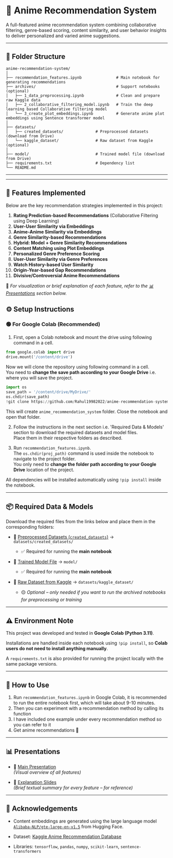 # 🎌 Anime Recommendation System

A full-featured anime recommendation system combining collaborative filtering, genre-based scoring, content similarity, and user behavior insights to deliver personalized and varied anime suggestions.

---

## 📂 Folder Structure

```
anime-recommendation-system/
│
├── recommendation_features.ipynb               # Main notebook for generating recommendations
├── archives/                                   # Support notebooks (optional)
│   ├── 1_data_preprocessing.ipynb              # Clean and prepare raw Kaggle data
│   ├── 2_collaborative_filtering_model.ipynb   # Train the deep learning based Collaborative filtering model
│   └── 3_create_plot_embeddings.ipynb          # Generate anime plot embeddings using Sentence transformer model
│
├── datasets/
│   ├── created_datasets/              # Preprocessed datasets (download from Drive)
│   └── kaggle_dataset/                # Raw dataset from Kaggle (optional)
│
├── model/                             # Trained model file (download from Drive)
├── requirements.txt                   # Dependency list
└── README.md
```
---


---

## 🚀 Features Implemented

Below are the key recommendation strategies implemented in this project:

1. **Rating Prediction-based Recommendations** (Collaborative Filtering using Deep Learning)
2. **User-User Similarity via Embeddings**
3. **Anime-Anime Similarity via Embeddings**
4. **Genre Similarity-based Recommendations**
5. **Hybrid: Model + Genre Similarity Recommendations**
6. **Content Matching using Plot Embeddings**
7. **Personalized Genre Preference Scoring**
8. **User-User Similarity via Genre Preferences**
9. **Watch History-based User Similarity**
10. **Origin-Year-based Gap Recommendations**
11. **Divisive/Controversial Anime Recommendations**

📌 *For visualization or brief explanation of each feature, refer to the [📊 Presentations](#-presentations) section below.*


## ⚙️ Setup Instructions

### 🟢 For Google Colab (Recommended)

1. First, open a Colab notebook and mount the drive using following command in a cell.

```python
from google.colab import drive
drive.mount('/content/drive')
```
   Now we will clone the repository using following command in a cell.  
   You need to **change the save path according to your Google Drive** i.e. where you will save the project.  
 
```python
import os  
save_path = '/content/drive/MyDrive/'
os.chdir(save_path)
!git clone https://github.com/Rahul19982022/anime-recommendation-system.git
```

This will create `anime_recommendation_system` folder. Close the notebook and open that folder.

2. Follow the instructions in the next section i.e. 'Required Data & Models' section to download the required datasets and model files.  
   Place them in their respective folders as described.

3. Run `recommendation_features.ipynb`.  
   The `os.chdir(proj_path)` command is used inside the notebook to navigate to the project folder.  
   You only need to **change the folder path according to your Google Drive** location of the project.

All dependencies will be installed automatically using `!pip install` inside the notebook.

---

## 📦 Required Data & Models

Download the required files from the links below and place them in the corresponding folders:

- 📁 [Preprocessed Datasets (`created_datasets`)](https://drive.google.com/drive/folders/1_bVHyoS_7fgeE5EvjHh4aUqIxiIdcJrs?usp=sharing) → `datasets/created_datasets/`  
  - ✅ Required for running the **main notebook**

- 📁 [Trained Model File](https://drive.google.com/file/d/1dbSTKyevwdZk-SEpiOmMD8EbfDoz-RrV/view?usp=sharing) → `model/`  
  - ✅ Required for running the **main notebook**

- 📁 [Raw Dataset from Kaggle](https://www.kaggle.com/datasets/hernan4444/anime-recommendation-database-2020) → `datasets/kaggle_dataset/`  
  - 🟡 *Optional – only needed if you want to run the archived notebooks for preprocessing or training*

---

## ⚠️ Environment Note

This project was developed and tested in **Google Colab (Python 3.11)**.

Installations are handled inside each notebook using `!pip install`, so **Colab users do not need to install anything manually**.

A `requirements.txt` is also provided for running the project locally with the same package versions.

---

## 📓 How to Use

1. Run `recommendation_features.ipynb` in Google Colab, it is recommended to run the entire notebook first, which will take about 9-10 minutes.
2. Then you can experiment with a recommendation method by calling its function 
3. I have included one example under every recommendation method so you can refer to it
4. Get anime recommendations 🎉

---

## 📊 Presentations

- 📑 [Main Presentation](https://docs.google.com/presentation/d/1qagcPzebKpr_LADMoHzZHwbdMbKxJqcA2sNKGam1iDU/edit?usp=sharing)  
  *(Visual overview of all features)*

- 📘 [Explanation Slides](https://docs.google.com/presentation/d/1_etxR5wh607hY8e4ZFN_ceOlVaMKY3XR0BkdPfJTEGA/edit?usp=drive_link)  
  *(Brief textual summary for every feature – for reference)*

---

## 🙌 Acknowledgements
- Content embeddings are generated using the large language model [`Alibaba-NLP/gte-large-en-v1.5`](https://huggingface.co/Alibaba-NLP/gte-large-en-v1.5) from Hugging Face.

- Dataset: [Kaggle Anime Recommendation Database](https://www.kaggle.com/datasets/hernan4444/anime-recommendation-database-2020)  
- Libraries: `tensorflow`, `pandas`, `numpy`, `scikit-learn`, `sentence-transformers`